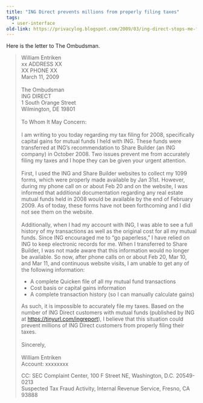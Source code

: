 ```yaml
---
title: "ING Direct prevents millions from properly filing taxes" 
tags: 
  - user-interface
old-link: https://privacylog.blogspot.com/2009/03/ing-direct-stops-me-from-filing-my.html
---
```


Here is the letter to The Ombudsman.

> William Entriken<br>
> xx ADDRESS XX<br>
> XX PHONE XX<br>
> March 11, 2009<br>
> <br>
> The Ombudsman<br>
> ING DIRECT<br>
> 1 South Orange Street<br>
> Wilmington, DE 19801<br>
> <br>
> To Whom It May Concern:<br>
> <br>
> I am writing to you today regarding my tax filing for 2008, specifically capital gains for mutual funds I held with ING. These funds were transferred at ING’s recommendation to Share Builder (an ING company) in October 2008. Two issues prevent me from accurately filing my taxes and I hope they can be given your urgent attention.<br>
> <br>
> First, I used the ING and Share Builder websites to collect my 1099 forms, which were properly made available by Jan 31st. However, during my phone call on or about Feb 20 and on the website, I was informed that additional documentation regarding any real estate mutual funds held in 2008 would be available by the end of February 2009. As of today, these forms have not been forthcoming and I did not see them on the website.<br>
> <br>
> Additionally, when I had my account with ING, I was able to see a full history of my transactions as well as the original cost for all my mutual funds. Since ING encouraged me to “go paperless,” I have relied on ING to keep electronic records for me. When I transferred to Share Builder, I was not made aware that this information would no longer be available. So now, after phone calls on or about Feb 20, Mar 10, and Mar 11, and continuous website visits, I am unable to get any of the following information:
>
> * A complete Quicken file of all my mutual fund transactions<br>
> * Cost basis or capital gains information<br>
> * A complete transaction history (so I can manually calculate gains)<br>
>
> As such, it is impossible to accurately file my taxes. Based on the number of ING Direct customers with mutual funds (published by ING at <https://tinyurl.com/ingreport>), I believe that this situation could prevent millions of ING Direct customers from properly filing their taxes.<br>
> <br>
> Sincerely,<br>
> <br>
> William Entriken<br>
> Account: xxxxxxxx<br>
>
> CC:     SEC Complaint Center, 100 F Street NE, Washington, D.C. 20549-0213<br>
> Suspected Tax Fraud Activity, Internal Revenue Service, Fresno, CA 93888
